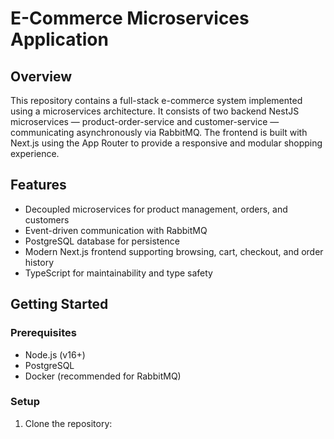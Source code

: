# E-Commerce Microservices Application

## Overview
This repository contains a full-stack e-commerce system implemented using a microservices architecture. It consists of two backend NestJS microservices — product-order-service and customer-service — communicating asynchronously via RabbitMQ. The frontend is built with Next.js using the App Router to provide a responsive and modular shopping experience.

## Features
- Decoupled microservices for product management, orders, and customers
- Event-driven communication with RabbitMQ
- PostgreSQL database for persistence
- Modern Next.js frontend supporting browsing, cart, checkout, and order history
- TypeScript for maintainability and type safety

## Getting Started

### Prerequisites
- Node.js (v16+)
- PostgreSQL
- Docker (recommended for RabbitMQ)

### Setup

1. Clone the repository:
